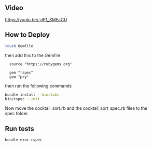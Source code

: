 ## Video
https://youtu.be/-dP1_SMEaCU

## How to Deploy
```bash
touch Gemfile
```

then add this to the Gemfile

```
  source "https://rubygems.org"

  gem "rspec"
  gem "pry"
```

then run the following commands

```bash
bundle install --binstubs
bin/rspec --init
```

Now move the cocktail_sort.rb and the cocktail_sort_spec.rb files to the spec folder.

## Run tests
```bash
bundle exec rspec
```